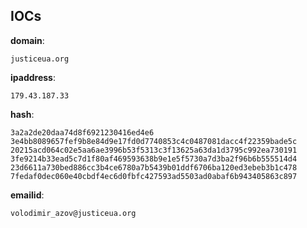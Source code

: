 
## IOCs

__domain__:

```text
justiceua.org
```
__ipaddress__:

```text
179.43.187.33
```
__hash__:

```text
3a2a2de20daa74d8f6921230416ed4e6
3e4bb8089657fef9b8e84d9e17fd0d7740853c4c0487081dacc4f22359bade5c
20215acd064c02e5aa6ae3996b53f5313c3f13625a63da1d3795c992ea730191
3fe9214b33ead5c7d1f80af469593638b9e1e5f5730a7d3ba2f96b6b555514d4
23d6611a730bed886cc3b4ce6780a7b5439b01ddf6706ba120ed3ebeb3b1c478
7fedaf0dec060e40cbdf4ec6d0fbfc427593ad5503ad0abaf6b943405863c897
```
__emailid__:

```text
volodimir_azov@justiceua.org
```